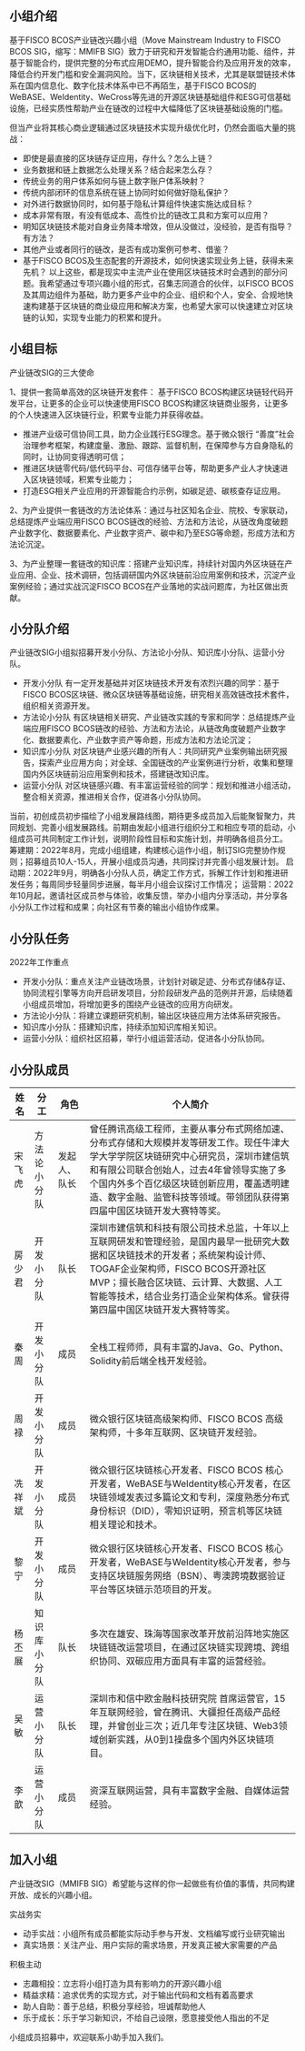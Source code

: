 
## 小组介绍

基于FISCO BCOS产业链改兴趣小组（Move Mainstream Industry to FISCO BCOS SIG，缩写：MMIFB SIG）致力于研究和开发智能合约通用功能、组件，并基于智能合约，提供完整的分布式应用DEMO，提升智能合约及应用开发的效率，降低合约开发门槛和安全漏洞风险。当下，区块链相关技术，尤其是联盟链技术体系在国内信息化、数字化技术体系中已不再陌生，基于FISCO BCOS的WeBASE、WeIdentity、WeCross等先进的开源区块链基础组件和ESG可信基础设施，已经实质性帮助产业在链改的过程中大幅降低了区块链基础设施的门槛。

但当产业将其核心商业逻辑通过区块链技术实现升级优化时，仍然会面临大量的挑战：
  - 即使是最直接的区块链存证应用，存什么？怎么上链？
  - 业务数据和链上数据怎么处理关系？结合起来怎么存？
  - 传统业务的用户体系如何与链上数字账户体系映射？
  - 传统内部闭环的信息系统在链上协同时如何做好隐私保护？
  - 对外进行数据协同时，如何基于隐私计算组件快速实施达成目标？
  - 成本非常有限，有没有低成本、高性价比的链改工具和方案可以应用？
  - 明知区块链技术能对自身业务降本增效，但从没做过，没经验，是否有指导？有方法？
  - 其他产业或者同行的链改，是否有成功案例可参考、借鉴？
  - 基于FISCO BCOS及生态配套的开源技术，如何快速实现业务上链，获得未来先机？
以上这些，都是现实中主流产业在使用区块链技术时会遇到的部分问题。我希望通过专项兴趣小组的形式，召集志同道合的伙伴，以FISCO BCOS及其周边组件为基础，助力更多产业中的企业、组织和个人，安全、合规地快速构建基于区块链的商业级应用和解决方案，也希望大家可以快速建立对区块链的认知，实现专业能力的积累和提升。


## 小组目标

产业链改SIG的三大使命

1、提供一套简单高效的区块链开发套件：
  基于FISCO BCOS构建区块链轻代码开发平台，让更多的企业可以快速使用FISCO BCOS构建区块链商业服务，让更多的个人快速进入区块链行业，积累专业能力并获得收益。
  - 推进产业级可信协同工具，助力企业践行ESG理念。基于微众银行 “善度”社会治理参考框架，构建度量、激励、跟踪、监督机制，在保障参与方自身隐私的同时，让协同变得透明可信；
  - 推进区块链零代码/低代码平台、可信存储平台等，帮助更多产业人才快速进入区块链领域，积累专业能力；
  - 打造ESG相关产业应用的开源智能合约示例，如碳足迹、碳核查存证应用。

2、为产业提供一套链改的方法论体系：通过与社区知名企业、院校、专家联动，总结提炼产业端应用FISCO BCOS链改的经验、方法和方法论，从链改角度破题产业数字化、数据要素化、产业数字资产、碳中和乃至ESG等命题，形成方法和方法论沉淀。

3、为产业整理一套链改的知识库：搭建产业知识库，持续针对国内外区块链在产业应用、企业、技术调研，包括调研国内外区块链前沿应用案例和技术，沉淀产业案例经验；通过实战沉淀FISCO BCOS在产业落地的实战问题库，为社区做出贡献。


## 小分队介绍

产业链改SIG小组拟招募开发小分队、方法论小分队、知识库小分队、运营小分队。
- 开发小分队
有一定开发基础并对区块链技术开发有浓烈兴趣的同学：基于FISCO BCOS区块链、微众区块链等基础设施，研究相关高效链改技术套件，组织相关资源开发。
- 方法论小分队
有区块链相关研究、产业链改实践的专家和同学：总结提炼产业端应用FISCO BCOS链改的经验、方法和方法论，从链改角度破题产业数字化、数据要素化、产业数字资产等命题，形成方法和方法论沉淀；
- 知识库小分队
对区块链产业感兴趣的所有人：共同研究产业案例输出研究报告，探索产业应用方向；对全球、全国链改的产业案例进行分析，收集和整理国内外区块链前沿应用案例和技术，搭建链改知识库。
- 运营小分队
对区块链感兴趣、有丰富运营经验的同学：规划和推进小组活动，整合相关资源，推进相关合作，促进各小分队协同。

当前，初创成员初步描绘了小组发展路线图，期待更多成员加入后能聚智聚力，共同规划、完善小组发展路线。前期由发起小组进行组织分工和相应专项的启动，小组成员可共同制定工作计划，说明阶段性目标和实施计划，并明确各组员分工。
筹建期：2022年8月，完成小组组建，构建核心运作小组，制订SIG完整协作规则；招募组员10人-15人，开展小组成员沟通，共同探讨并完善小组发展计划。
启动期：2022年9月，明确各小分队人员，确定工作方式，拆解工作计划和推进研发任务；每周同步轻量同步进展，每半月小组会议探讨工作情况；
运营期：2022年10月起，邀请社区成员参与体验，收集反馈，举办小组内分享活动，并分享各小分队工作过程和成果；向社区有节奏的输出小组协作成果。


## 小分队任务

2022年工作重点

- 开发小分队：重点关注产业链改场景，计划针对碳足迹、分布式存储&存证、协同流程引擎等方向开启研发项目，分阶段研发产品的范例并开源，后续随着小组成员增加，将增加更多的围绕产业链改的应用方向研发。
- 方法论小分队：将建立课题研究机制，输出区块链应用方法体系研究报告。
- 知识库小分队：搭建知识库，持续添加知识库相关知识。
- 运营小分队：组织社区招募，举行小组运营活动，促进各小分队协同。


## 小分队成员
| **姓名** | **分工**  | **角色**   | **个人简介** |
| ------------ | ------------ | --------- | --------------- |
| 宋飞虎   | 方法论小分队    | 发起人、队长 |曾任腾讯高级工程师，主要从事分布式网络加速、分布式存储和大规模并发等研发工作。现任牛津大学大学学院区块链研究中心研究员，深圳市建信筑和有限公司联合创始人，过去4年曾领导实施了多个国内外多个百亿级区块链创新应用，覆盖透明建造、数字金融、监管科技等领域。带领团队获得第四届中国区块链开发大赛特等奖。|
|房少君|开发小分队 |队长|深圳市建信筑和科技有限公司技术总监，十年以上互联网研发和管理经验，是国内最早一批研究大数据和区块链技术的开发者；系统架构设计师、TOGAF企业架构师，FISCO BCOS开源社区MVP；擅长融合区块链、云计算、大数据、人工智能等技术，结合业务打造企业架构体系。曾获得第四届中国区块链开发大赛特等奖。|
| 秦周 | 开发小分队 | 成员 | 全栈工程师师，具有丰富的Java、Go、Python、Solidity前后端全栈开发经验。 |
| 周禄 | 开发小分队 | 成员  | 微众银行区块链高级架构师、FISCO BCOS 高级架构师，十多年互联网、区块链开发经验。 |
| 冼祥斌 | 开发小分队 | 成员 | 微众银行区块链核心开发者、FISCO BCOS 核心开发者，WeBASE与WeIdentity核心开发者，在区块链领域发表过多篇论文和专利，深度熟悉分布式身份标识（DID），零知识证明，预言机等区块链相关理论和技术。 |
| 黎宁 | 开发小分队 | 成员 | 微众银行区块链核心开发者、FISCO BCOS 核心开发者，WeBASE与WeIdentity核心开发者，参与支持区块链服务网络（BSN）、粤澳跨境数据验证平台等区块链示范项目的开发。 |
| 杨丕展 | 知识库小分队 | 队长 | 多次在雄安、珠海等国家改革开放前沿阵地实施区块链链改运营项目，在通过区块链实现跨境、跨组织协同、双碳应用方面具有丰富的运营经验。 |
| 吴敏 | 运营小分队  | 队长 | 深圳市和信中欧金融科技研究院 首席运营官，15年互联网经验，曾在腾讯、大疆担任高级产品经理，并曾创业三次；近几年专注区块链、Web3领域创新实践，从0到1操盘多个国内外区块链项目。  |
| 李歆 | 运营小分队  | 成员 | 资深互联网运营，具有丰富数字金融、自媒体运营经验。 |



## 加入小组

产业链改SIG（MMIFB SIG）希望能与这样的你一起做些有价值的事情，共同构建开放、成长的兴趣小组。

实战务实
- 动手实战：小组所有成员都能实际动手参与开发、文档编写或行业研究输出
- 真实场景：关注产业、用户实际的需求场景，开发真正被大家需要的产品

积极主动
- 志趣相投：立志将小组打造为具有影响力的开源兴趣小组
- 精益求精：追求优秀的实现方式，对于输出代码和文档有着高要求
- 助人自助：善于总结，积极分享经验，坦诚帮助他人
- 乐于成长：乐于学习新知识，不给自己设限，愿意接受他人指出的不足

小组成员招募中，欢迎联系小助手加入我们。
